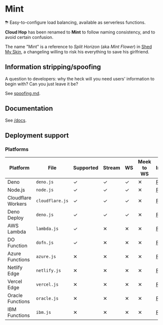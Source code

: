# Mint
⛈ Easy-to-configure load balancing, available as serverless functions.

**Cloud Hop** has been renamed to **Mint** to follow naming consistency, and to avoid certain confusion.

The name "Mint" is a reference to _Split Horizon_ (aka _Mint Flower_) in [Shed My Skin](https://www.fimfiction.net/story/406711/shed-my-skin), a changeling willing to risk his everything to save his girlfriend.

## Information stripping/spoofing
A question to developers: why the heck will you need users' information to begin with? Can you just leave it be?

See [spoofing.md](docs/spoofing.md).

## Documentation
See [/docs](docs/README.md).

## Deployment support
### Platforms
| Platform | File | Supported | Stream | WS | Meek to WS | Instructions |
| -------- | ---- | --------- | ------ | -- | ---------- | ------------ |
| Deno | `deno.js` | ✓ | ✓ | ✓ | ✕ | [Read](docs/deploy/deno.md) |
| Node.js | `node.js` | ✓ | ✓ | ✓ | ✕ | [Read](docs/deploy/node.md) |
| Cloudflare Workers | `cloudflare.js` | ✓ | ✓ | ✓ | ✕ | [Read](docs/deploy/cloudflare.md) |
| Deno Deploy | `deno.js` | ✓ | ✓ | ✓ | ✕ | [Read](docs/deploy/denoDeploy.md) |
| AWS Lambda | `lambda.js` | ✓ | ✕ | ✕ | ✕ | [Read](docs/deploy/lambda.md) |
| DO Function | `dofn.js` | ✓ | ✕ | ✕ | ✕ | [Read](docs/deploy/dofn.md) |
| Azure Functions | `azure.js` | ✕ | ✕ | ✕ | ✕ | [Read](docs/deploy/azure.md) |
| Netlify Edge | `netlify.js` | ✕ | ✕ | ✕ | ✕ | [Read](docs/deploy/netlify.md) |
| Vercel Edge | `vercel.js` | ✕ | ✕ | ✕ | ✕ | [Read](docs/deploy/vercel.md) |
| Oracle Functions | `oracle.js` | ✕ | ✕ | ✕ | ✕ | [Read](docs/deploy/oracle.md) |
| IBM Functions | `ibm.js` | ✕ | ✕ | ✕ | ✕ | [Read](docs/deploy/ibm.md) |